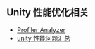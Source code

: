 ## Unity 性能优化相关

- [Profiler Analyzer](./unit_opt/profiler_analyzer.md)
- [unity 性能问题汇总](./unit_opt/unity_opt_tips.md)
